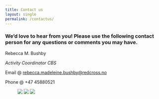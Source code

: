 ```yaml
---
title: Contact us
layout: single
permalink: /contactus/
---
```


### We’d love to hear from you! Please use the following contact person for any questions or comments you may have. 

 

Rebecca M. Bushby 

*Activity Coordinator CBS*
 
Email @ rebecca.madeleine.bushby@redcross.no 

Phone @ +47 45880521

<figure class="third">
  <a href="/assets/images/cbs_blog_pic_1.png"><img src="/assets/images/cbs_blog_pic_1.png"></a>
  <a href="/assets/images/cbs_blog_pic_2.JPEG"><img src="/assets/images/cbs_blog_pic_2.JPEG"></a>
  <a href="/assets/images/cbs_blog_pic_3.jpeg"><img src="/assets/images/cbs_blog_pic_3.jpeg"></a>
